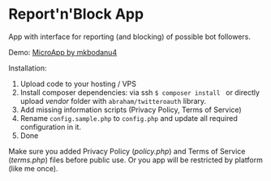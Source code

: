 # Report'n'Block App
App with interface for reporting (and blocking) of possible bot followers.

Demo: [MicroApp by mkbodanu4](https://apps.manko.pro/report-n-block/)

Installation:
1. Upload code to your hosting / VPS
2. Install composer dependencies: via ssh `$ composer install ` or directly upload *vendor* folder with `abraham/twitteroauth` library.
3. Add missing information scripts (Privacy Policy, Terms of Service)
4. Rename `config.sample.php` to `config.php` and update all required configuration in it.
5. Done

Make sure you added Privacy Policy (*policy.php*) and Terms of Service (*terms.php*) files before public use.
Or you app will be restricted by platform (like me once).
